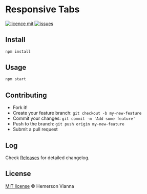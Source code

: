 # Responsive Tabs

[![licence mit](https://img.shields.io/badge/license-MIT-blue.svg?style=flat-square)](http://hemersonvianna.mit-license.org/)
[![issues](https://img.shields.io/github/issues/resource-solutions/resource-responsive-tabs.svg?style=flat-square)](https://github.com/resource-solutions/resource-responsive-tabs/issues)

## Install

```bash
npm install
```

## Usage

```bash
npm start
```

## Contributing

- Fork it!
- Create your feature branch: `git checkout -b my-new-feature`
- Commit your changes: `git commit -m 'Add some feature'`
- Push to the branch: `git push origin my-new-feature`
- Submit a pull request

## Log

Check [Releases](https://github.com/resource-solutions/resource-responsive-tabs/releases) for detailed changelog.

## License

[MIT license](http://hemersonvianna.mit-license.org/) © Hemerson Vianna
